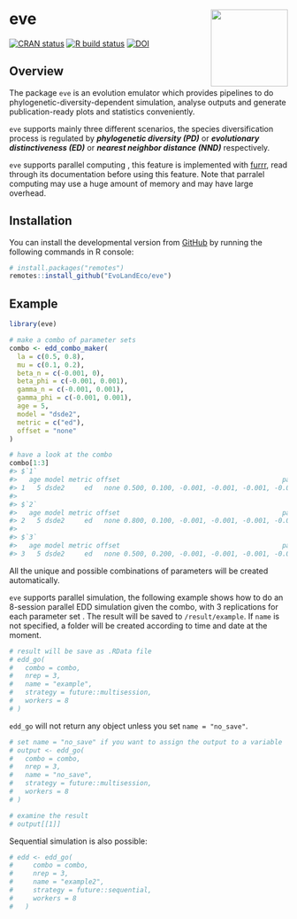 
<!-- README.md is generated from README.Rmd. Please edit that file -->

# eve <a href='https://github.com/EvoLandEco/eve/'><img src='man/eve-logos/eve-logos_transparent.png' align="right" height="139" /></a>

[![CRAN
status](https://www.r-pkg.org/badges/version/eve)](https://cran.r-project.org/package=eve)
[![R build
status](https://github.com/DEvoLandEco/eve/workflows/R-CMD-check/badge.svg)](https://github.com/EvoLandEco/eve/actions)
[![DOI](https://zenodo.org/badge/382378337.svg)](https://zenodo.org/badge/latestdoi/382378337)

## Overview

The package `eve` is an evolution emulator which provides pipelines to
do phylogenetic-diversity-dependent simulation, analyse outputs and
generate publication-ready plots and statistics conveniently.

`eve` supports mainly three different scenarios, the species
diversification process is regulated by ***phylogenetic diversity
(PD)*** or ***evolutionary distinctiveness (ED)*** or ***nearest
neighbor distance (NND)*** respectively.

`eve` supports parallel computing , this feature is implemented with
[furrr](https://furrr.futureverse.org/), read through its documentation
before using this feature. Note that parralel computing may use a huge
amount of memory and may have large overhead.

## Installation

You can install the developmental version from
[GitHub](https://github.com/) by running the following commands in R
console:

``` r
# install.packages("remotes")
remotes::install_github("EvoLandEco/eve")
```

## Example

``` r
library(eve)

# make a combo of parameter sets
combo <- edd_combo_maker(
  la = c(0.5, 0.8),
  mu = c(0.1, 0.2),
  beta_n = c(-0.001, 0),
  beta_phi = c(-0.001, 0.001),
  gamma_n = c(-0.001, 0.001),
  gamma_phi = c(-0.001, 0.001),
  age = 5,
  model = "dsde2",
  metric = c("ed"),
  offset = "none"
)

# have a look at the combo
combo[1:3]
#> $`1`
#>   age model metric offset                                         pars
#> 1   5 dsde2     ed   none 0.500, 0.100, -0.001, -0.001, -0.001, -0.001
#> 
#> $`2`
#>   age model metric offset                                         pars
#> 2   5 dsde2     ed   none 0.800, 0.100, -0.001, -0.001, -0.001, -0.001
#> 
#> $`3`
#>   age model metric offset                                         pars
#> 3   5 dsde2     ed   none 0.500, 0.200, -0.001, -0.001, -0.001, -0.001
```

All the unique and possible combinations of parameters will be created
automatically.

`eve` supports parallel simulation, the following example shows how to
do an 8-session parallel EDD simulation given the combo, with 3
replications for each parameter set . The result will be saved to
`/result/example`. If `name` is not specified, a folder will be created
according to time and date at the moment.

``` r
# result will be save as .RData file
# edd_go(
#   combo = combo,
#   nrep = 3,
#   name = "example",
#   strategy = future::multisession,
#   workers = 8
# )
```

`edd_go` will not return any object unless you set `name = "no_save"`.

``` r
# set name = "no_save" if you want to assign the output to a variable
# output <- edd_go(
#   combo = combo,
#   nrep = 3,
#   name = "no_save",
#   strategy = future::multisession,
#   workers = 8
# )

# examine the result
# output[[1]]
```

Sequential simulation is also possible:

``` r
# edd <- edd_go(
#     combo = combo,
#     nrep = 3,
#     name = "example2",
#     strategy = future::sequential,
#     workers = 8
#   )
```
